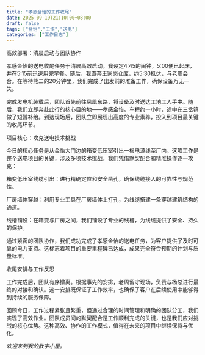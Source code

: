 ```yaml
---
title: "孝感金怡的工作收尾"
date: 2025-09-19T21:10:00+08:00
draft: false
tags: ["金怡","工作","送电"]
categories: ["工作日志"]
---
```


高效部署：清晨启动与团队协作

孝感金怡的送电收尾任务于清晨高效启动。我设定4:45的闹钟，5:00便已起床，并在5:15前迅速用完早餐。随后，我直奔王家岗仓库，约5:30抵达，与老周会合。在等待熊二的20分钟里，我们完成了出发前的准备工作，确保设备万无一失。

<!--more-->

完成发电机装载后，团队首先前往凤凰东路，将设备及时送达工地工人手中。随后，我们立即奔赴此行的核心目的地——孝感金怡。车程约一小时，途中在三岔镇做了短暂补给。到达现场后，团队立即展现出高度的专业素养，投入到项目最关键的收尾环节。

项目核心：攻克送电技术挑战

今日的核心任务是从金怡大门边的箱变低压室引出一根电源线至厂内。这项工作是整个送电项目的关键，涉及多项技术挑战，我们凭借默契配合和精准操作逐一攻克：

箱变低压室线缆引出：进行精确定位和安全凿孔，确保线缆接入的可靠性与规范性。

厂房墙体穿越：利用专业工具在厂房墙体上打孔，为线缆搭建一条穿越建筑结构的通道。

线槽铺设：在箱变与厂房之间，我们铺设了专业的线槽，为线缆提供了安全、持久的保护。

通过紧密的团队协作，我们成功完成了孝感金怡的送电任务，为客户提供了及时可靠的电力支持。这标志着项目的重要里程碑已达成，成果完全符合预期的计划与质量标准。

收尾安排与工作反思

工作完成后，团队有序撤离。根据事先的安排，老周留守现场，负责与杨总进行最终的对接和确认。这一安排既保证了工作效率，也确保了客户在后续使用中能够得到持续的服务保障。

回顾今日，工作过程紧张且繁重，但通过合理的时间管理和明确的团队分工，我们实现了高效作业。团队成员间的默契配合是工作顺利完成的关键，也是我们应对挑战的核心优势。这种高效、协作的工作模式，值得在未来的项目中继续保持与优化。

_欢迎来到我的数字小屋。_